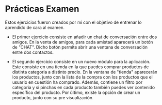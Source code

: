 # Prácticas Examen

Estos ejercicios fueron creados por mi con el objetivo de entrenar lo aprendido de cara al examen.

+ El primer ejercicio consiste en añadir un chat de conversación entre dos amigos. En la venta de amigos, para cada amistad aparecerá un botón de "CHAT". Dicho botón permite abrir una ventana de conversación entre dos contactos.

+ El segundo ejercicio consiste en un nuevo módulo para la aplicación. Este consiste en una tienda en la que puedes comprar productos de distinta categoria a distinto precio. En la ventana de "tienda" aparecerán los productos, junto con la lista de la compra con los productos que el usuario en cuestión ha comprado. Además, contiene un filtro por categoria y si pinchas en cada producto también puedes ver contenido específico del producto. Por último, existe la opción de crear un producto, junto con su pre visualización.